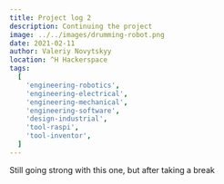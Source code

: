 ```yaml
---
title: Project log 2
description: Continuing the project
image: ../../images/drumming-robot.png
date: 2021-02-11
author: Valeriy Novytskyy
location: ^H Hackerspace
tags:
  [
    'engineering-robotics',
    'engineering-electrical',
    'engineering-mechanical',
    'engineering-software',
    'design-industrial',
    'tool-raspi',
    'tool-inventor',
  ]
---
```


Still going strong with this one, but after taking a break
